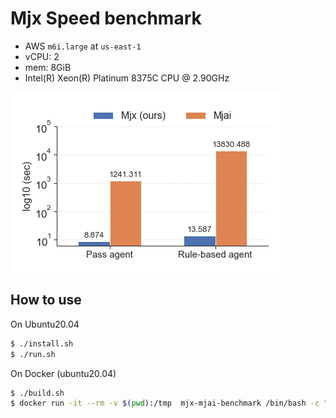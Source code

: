 # Mjx Speed benchmark

- AWS `m6i.large` at `us-east-1`
- vCPU: 2
- mem: 8GiB
- Intel(R) Xeon(R) Platinum 8375C CPU @ 2.90GHz

![speed_benchmark](/results/speed_benchmark.png)

## How to use

On Ubuntu20.04

```sh
$ ./install.sh
$ ./run.sh
```

On Docker (ubuntu20.04)

```sh
$ ./build.sh
$ docker run -it --rm -v $(pwd):/tmp  mjx-mjai-benchmark /bin/bash -c "cd /tmp && ./run.sh"
```
